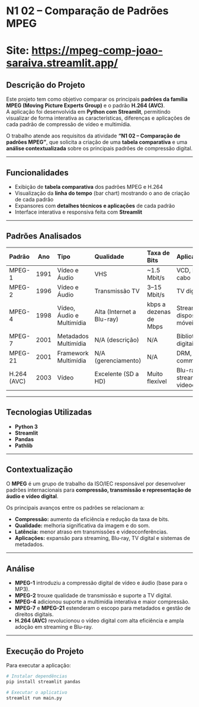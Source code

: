 # N1 02 – Comparação de Padrões MPEG

# Site: https://mpeg-comp-joao-saraiva.streamlit.app/

## Descrição do Projeto

Este projeto tem como objetivo comparar os principais **padrões da família MPEG (Moving Picture Experts Group)** e o padrão **H.264 (AVC)**.  
A aplicação foi desenvolvida em **Python com Streamlit**, permitindo visualizar de forma interativa as características, diferenças e aplicações de cada padrão de compressão de vídeo e multimídia.

O trabalho atende aos requisitos da atividade **“N1 02 – Comparação de padrões MPEG”**, que solicita a criação de uma **tabela comparativa** e uma **análise contextualizada** sobre os principais padrões de compressão digital.

---

## Funcionalidades

- Exibição de **tabela comparativa** dos padrões MPEG e H.264  
- Visualização da **linha do tempo** (bar chart) mostrando o ano de criação de cada padrão  
- Expansores com **detalhes técnicos e aplicações** de cada padrão  
- Interface interativa e responsiva feita com **Streamlit**

---

## Padrões Analisados

| Padrão | Ano | Tipo | Qualidade | Taxa de Bits | Aplicações |
|:-------|:----:|:-----|:-----------|:--------------|:------------|
| MPEG-1 | 1991 | Vídeo e Áudio | VHS | ~1.5 Mbit/s | VCD, MP3, TV a cabo |
| MPEG-2 | 1996 | Vídeo e Áudio | Transmissão TV | 3–15 Mbit/s | TV digital, DVD |
| MPEG-4 | 1998 | Vídeo, Áudio e Multimídia | Alta (Internet a Blu-ray) | kbps a dezenas de Mbps | Streaming, dispositivos móveis |
| MPEG-7 | 2001 | Metadados Multimídia | N/A (descrição) | N/A | Bibliotecas digitais, busca |
| MPEG-21 | 2001 | Framework Multimídia | N/A (gerenciamento) | N/A | DRM, e-commerce |
| H.264 (AVC) | 2003 | Vídeo | Excelente (SD a HD) | Muito flexível | Blu-ray, streaming, videoconferência |

---

## Tecnologias Utilizadas

- **Python 3**
- **Streamlit**
- **Pandas**
- **Pathlib**

---

## Contextualização

O **MPEG** é um grupo de trabalho da ISO/IEC responsável por desenvolver padrões internacionais para **compressão, transmissão e representação de áudio e vídeo digital**.  

Os principais avanços entre os padrões se relacionam a:
- **Compressão:** aumento da eficiência e redução da taxa de bits.  
- **Qualidade:** melhoria significativa da imagem e do som.  
- **Latência:** menor atraso em transmissões e videoconferências.  
- **Aplicações:** expansão para streaming, Blu-ray, TV digital e sistemas de metadados.

---

## Análise

- **MPEG-1** introduziu a compressão digital de vídeo e áudio (base para o MP3).  
- **MPEG-2** trouxe qualidade de transmissão e suporte a TV digital.  
- **MPEG-4** adicionou suporte a multimídia interativa e maior compressão.  
- **MPEG-7** e **MPEG-21** estenderam o escopo para metadados e gestão de direitos digitais.  
- **H.264 (AVC)** revolucionou o vídeo digital com alta eficiência e ampla adoção em streaming e Blu-ray.

---

## Execução do Projeto

Para executar a aplicação:

```bash
# Instalar dependências
pip install streamlit pandas

# Executar o aplicativo
streamlit run main.py

